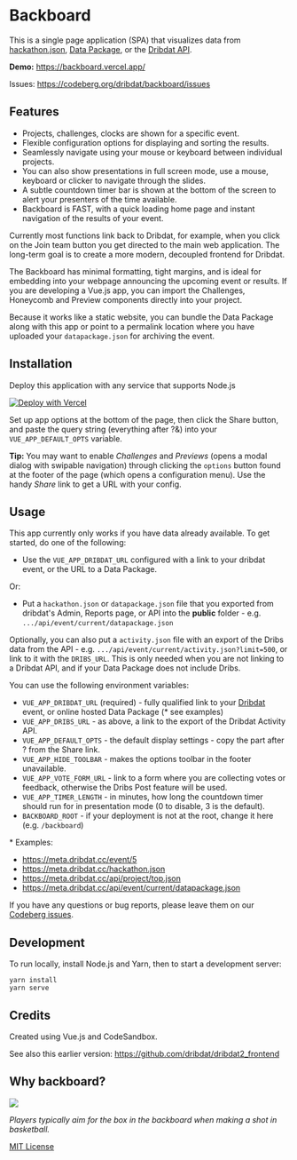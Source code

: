 # Backboard

This is a single page application (SPA) that visualizes data from [hackathon.json](https://json.everyhack.day), [Data Package](https://frictionlessdata.io), or the [Dribdat API](https://dribdat.cc). 

**Demo:** https://backboard.vercel.app/

Issues: https://codeberg.org/dribdat/backboard/issues

## Features

- Projects, challenges, clocks are shown for a specific event.
- Flexible configuration options for displaying and sorting the results.
- Seamlessly navigate using your mouse or keyboard between individual projects.
- You can also show presentations in full screen mode, use a mouse, keyboard or clicker to navigate through the slides. 
- A subtle countdown timer bar is shown at the bottom of the screen to alert your presenters of the time available. 
- Backboard is FAST, with a quick loading home page and instant navigation of the results of your event.

Currently most functions link back to Dribdat, for example, when you click on the Join team button you get directed to the main web application. The long-term goal is to create a more modern, decoupled frontend for Dribdat.

The Backboard has minimal formatting, tight margins, and is ideal for embedding into your webpage announcing the upcoming event or results. If you are developing a Vue.js app, you can import the Challenges, Honeycomb and Preview components directly into your project.

Because it works like a static website, you can bundle the Data Package along with this app or point to a permalink location where you have uploaded your `datapackage.json` for archiving the event.

## Installation

Deploy this application with any service that supports Node.js 

[![Deploy with Vercel](https://vercel.com/button)](https://vercel.com/new/git/external?repository-url=https%3A%2F%2Fgithub.com%2Fdribdat%2Fbackboard)

Set up app options at the bottom of the page, then click the Share button, and paste the query string (everything after ?&) into your `VUE_APP_DEFAULT_OPTS` variable.

**Tip:** You may want to enable *Challenges* and *Previews* (opens a modal dialog with swipable navigation) through clicking the `options` button found at the footer of the page (which opens a configuration menu). 
Use the handy *Share* link to get a URL with your config.

## Usage

This app currently only works if you have data already available. To get started, do one of the following:

- Use the `VUE_APP_DRIBDAT_URL` configured with a link to your dribdat event, or the URL to a Data Package.

Or:

- Put a `hackathon.json` or `datapackage.json` file that you exported from dribdat's Admin, Reports page, or API into the **public** folder - e.g. `.../api/event/current/datapackage.json`

Optionally, you can also put a `activity.json` file with an export of the Dribs data from the API - e.g. `.../api/event/current/activity.json?limit=500`, or link to it with the `DRIBS_URL`. This is only needed when you are not linking to a Dribdat API, and if your Data Package does not include Dribs.

You can use the following environment variables:

- `VUE_APP_DRIBDAT_URL` (required) - fully qualified link to your [Dribdat](https://dribdat.cc) event, or online hosted Data Package (\* see examples)
- `VUE_APP_DRIBS_URL` - as above, a link to the export of the Dribdat Activity API.
- `VUE_APP_DEFAULT_OPTS` - the default display settings - copy the part after ? from the Share link.
- `VUE_APP_HIDE_TOOLBAR` - makes the options toolbar in the footer unavailable.
- `VUE_APP_VOTE_FORM_URL` - link to a form where you are collecting votes or feedback, otherwise the Dribs Post feature will be used.
- `VUE_APP_TIMER_LENGTH` - in minutes, how long the countdown timer should run for in presentation mode (0 to disable, 3 is the default).
- `BACKBOARD_ROOT` - if your deployment is not at the root, change it here (e.g. `/backboard`)

\* Examples:

- https://meta.dribdat.cc/event/5
- https://meta.dribdat.cc/hackathon.json
- https://meta.dribdat.cc/api/project/top.json
- https://meta.dribdat.cc/api/event/current/datapackage.json

If you have any questions or bug reports, please leave them on our [Codeberg issues](https://codeberg.org/dribdat/backboard/issues).

## Development

To run locally, install Node.js and Yarn, then to start a development server:

```
yarn install
yarn serve
```
## Credits

Created using Vue.js and CodeSandbox.

See also this earlier version: https://github.com/dribdat/dribdat2_frontend

## Why backboard?

![](https://upload.wikimedia.org/wikipedia/commons/9/9a/Zh_Basketball_backboard_and_basket_bitmap_1940.svg)

_Players typically aim for the box in the backboard when making a shot in basketball._

[MIT License](LICENSE)
